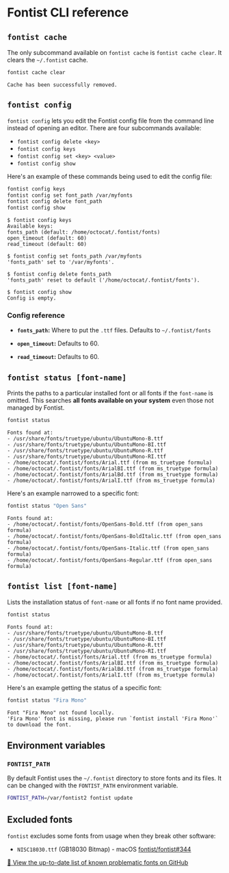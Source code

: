 # Fontist CLI reference

<!-- This can be converted to a folder & multiple pages at any time. -->

## `fontist cache`

The only subcommand available on `fontist cache` is `fontist cache clear`. It clears the `~/.fontist` cache.

```sh
fontist cache clear
```

```
Cache has been successfully removed.
```

## `fontist config`

`fontist config` lets you edit the Fontist config file from the command line instead of opening an editor. There are four subcommands available:

- `fontist config delete <key>`
- `fontist config keys`
- `fontist config set <key> <value>`
- `fontist config show`

Here's an example of these commands being used to edit the config file:

```sh
fontist config keys
fontist config set font_path /var/myfonts
fontist config delete font_path
fontist config show
```

```
$ fontist config keys
Available keys:
fonts_path (default: /home/octocat/.fontist/fonts)
open_timeout (default: 60)
read_timeout (default: 60)

$ fontist config set fonts_path /var/myfonts
'fonts_path' set to '/var/myfonts'.

$ fontist config delete fonts_path
'fonts_path' reset to default ('/home/octocat/.fontist/fonts').

$ fontist config show
Config is empty.
```

### Config reference

<!-- Move this into its own '/reference/config' page if this grows a lot. -->

- **`fonts_path`:** Where to put the `.ttf` files. Defaults to `~/.fontist/fonts`

- **`open_timeout`:** Defaults to 60.

- **`read_timeout`:** Defaults to 60.

## `fontist status [font-name]`

Prints the paths to a particular installed font or all fonts if the `font-name` is omitted. This searches **all fonts available on your system** even those not managed by Fontist.

```sh
fontist status
```

```
Fonts found at:
- /usr/share/fonts/truetype/ubuntu/UbuntuMono-B.ttf
- /usr/share/fonts/truetype/ubuntu/UbuntuMono-BI.ttf
- /usr/share/fonts/truetype/ubuntu/UbuntuMono-R.ttf
- /usr/share/fonts/truetype/ubuntu/UbuntuMono-RI.ttf
- /home/octocat/.fontist/fonts/Arial.ttf (from ms_truetype formula)
- /home/octocat/.fontist/fonts/ArialBI.ttf (from ms_truetype formula)
- /home/octocat/.fontist/fonts/ArialBd.ttf (from ms_truetype formula)
- /home/octocat/.fontist/fonts/ArialI.ttf (from ms_truetype formula)
```

Here's an example narrowed to a specific font:

```sh
fontist status "Open Sans"
```

```
Fonts found at:
- /home/octocat/.fontist/fonts/OpenSans-Bold.ttf (from open_sans formula)
- /home/octocat/.fontist/fonts/OpenSans-BoldItalic.ttf (from open_sans formula)
- /home/octocat/.fontist/fonts/OpenSans-Italic.ttf (from open_sans formula)
- /home/octocat/.fontist/fonts/OpenSans-Regular.ttf (from open_sans formula)
```

## `fontist list [font-name]`

Lists the installation status of `font-name` or all fonts if no font name provided.

```sh
fontist status
```

```
Fonts found at:
- /usr/share/fonts/truetype/ubuntu/UbuntuMono-B.ttf
- /usr/share/fonts/truetype/ubuntu/UbuntuMono-BI.ttf
- /usr/share/fonts/truetype/ubuntu/UbuntuMono-R.ttf
- /usr/share/fonts/truetype/ubuntu/UbuntuMono-RI.ttf
- /home/octocat/.fontist/fonts/Arial.ttf (from ms_truetype formula)
- /home/octocat/.fontist/fonts/ArialBI.ttf (from ms_truetype formula)
- /home/octocat/.fontist/fonts/ArialBd.ttf (from ms_truetype formula)
- /home/octocat/.fontist/fonts/ArialI.ttf (from ms_truetype formula)
```

Here's an example getting the status of a specific font:

```sh
fontist status "Fira Mono"
```

```
Font "Fira Mono" not found locally.
'Fira Mono' font is missing, please run `fontist install 'Fira Mono'` to download the font.
```

## Environment variables

### `FONTIST_PATH`

By default Fontist uses the `~/.fontist` directory to store fonts and its files. It can be changed with the `FONTIST_PATH` environment variable.

```sh
FONTIST_PATH=/var/fontist2 fontist update
```

## Excluded fonts

`fontist` excludes some fonts from usage when they break other software:

- `NISC18030.ttf` (GB18030 Bitmap) - macOS [fontist/fontist#344](https://github.com/fontist/fontist/issues/344)

[📑 View the up-to-date list of known problematic fonts on GitHub](https://github.com/fontist/fontist/blob/main/lib/fontist/exclude.yml)
